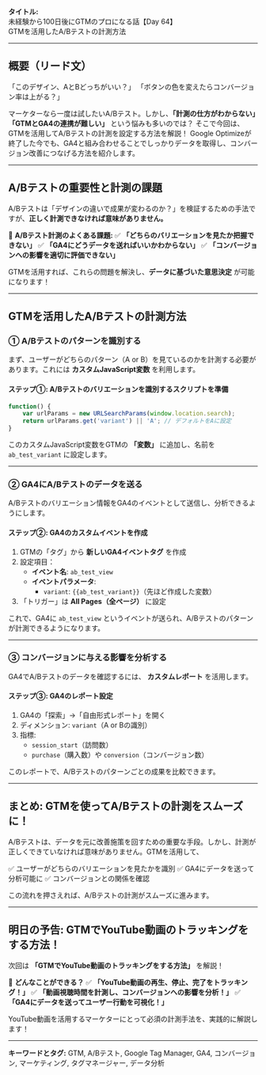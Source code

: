 **タイトル:**\
未経験から100日後にGTMのプロになる話【Day 64】\
GTMを活用したA/Bテストの計測方法

---

## **概要（リード文）**

「このデザイン、AとBどっちがいい？」
「ボタンの色を変えたらコンバージョン率は上がる？」

マーケターなら一度は試したいA/Bテスト。しかし、**「計測の仕方がわからない」「GTMとGA4の連携が難しい」** という悩みも多いのでは？ そこで今回は、GTMを活用してA/Bテストの計測を設定する方法を解説！ Google Optimizeが終了した今でも、GA4と組み合わせることでしっかりデータを取得し、コンバージョン改善につなげる方法を紹介します。

---

## **A/Bテストの重要性と計測の課題**

A/Bテストは「デザインの違いで成果が変わるのか？」を検証するための手法ですが、**正しく計測できなければ意味がありません。**

📌 **A/Bテスト計測のよくある課題:**
✅ **「どちらのバリエーションを見たか把握できない」**
✅ **「GA4にどうデータを送ればいいかわからない」**
✅ **「コンバージョンへの影響を適切に評価できない」**

GTMを活用すれば、これらの問題を解決し、**データに基づいた意思決定** が可能になります！

---

## **GTMを活用したA/Bテストの計測方法**

### **① A/Bテストのパターンを識別する**

まず、ユーザーがどちらのパターン（A or B）を見ているのかを計測する必要があります。これには **カスタムJavaScript変数** を利用します。

#### **ステップ①: A/Bテストのバリエーションを識別するスクリプトを準備**

```javascript
function() {
    var urlParams = new URLSearchParams(window.location.search);
    return urlParams.get('variant') || 'A'; // デフォルトをAに設定
}
```

このカスタムJavaScript変数をGTMの **「変数」** に追加し、名前を `ab_test_variant` に設定します。

---

### **② GA4にA/Bテストのデータを送る**

A/Bテストのバリエーション情報をGA4のイベントとして送信し、分析できるようにします。

#### **ステップ②: GA4のカスタムイベントを作成**

1. GTMの「タグ」から **新しいGA4イベントタグ** を作成
2. 設定項目：
   - **イベント名**: `ab_test_view`
   - **イベントパラメータ**:
     - `variant`: `{{ab_test_variant}}`（先ほど作成した変数）
3. 「トリガー」は **All Pages（全ページ）** に設定

これで、GA4に `ab_test_view` というイベントが送られ、A/Bテストのパターンが計測できるようになります。

---

### **③ コンバージョンに与える影響を分析する**

GA4でA/Bテストのデータを確認するには、 **カスタムレポート** を活用します。

#### **ステップ③: GA4のレポート設定**

1. GA4の「探索」→「自由形式レポート」を開く
2. ディメンション: `variant`（A or Bの識別）
3. 指標:
   - `session_start`（訪問数）
   - `purchase`（購入数）や `conversion`（コンバージョン数）

このレポートで、A/Bテストのパターンごとの成果を比較できます。

---

## **まとめ: GTMを使ってA/Bテストの計測をスムーズに！**

A/Bテストは、データを元に改善施策を回すための重要な手段。しかし、計測が正しくできていなければ意味がありません。GTMを活用して、

✅ ユーザーがどちらのバリエーションを見たかを識別 ✅ GA4にデータを送って分析可能に ✅ コンバージョンとの関係を確認

この流れを押さえれば、A/Bテストの計測がスムーズに進みます。

---

## **明日の予告: GTMでYouTube動画のトラッキングをする方法！**

次回は **「GTMでYouTube動画のトラッキングをする方法」** を解説！

📌 **どんなことができる？** ✅ **「YouTube動画の再生、停止、完了をトラッキング！」** ✅ **「動画視聴時間を計測し、コンバージョンへの影響を分析！」** ✅ **「GA4にデータを送ってユーザー行動を可視化！」**

YouTube動画を活用するマーケターにとって必須の計測手法を、実践的に解説します！

---

**キーワードとタグ:** GTM, A/Bテスト, Google Tag Manager, GA4, コンバージョン, マーケティング, タグマネージャー, データ分析